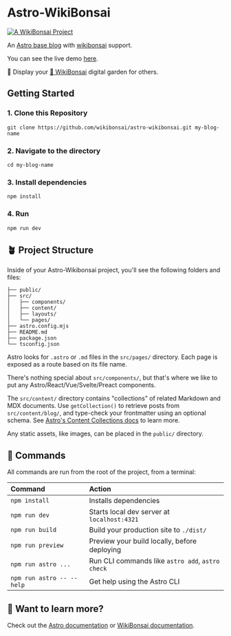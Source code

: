 # Astro-WikiBonsai

[![A WikiBonsai Project](https://img.shields.io/badge/%F0%9F%8E%8B-A%20WikiBonsai%20Project-brightgreen)](https://github.com/wikibonsai/wikibonsai)

An [Astro base blog](https://github.com/withastro/astro/tree/main/examples/blog) with [wikibonsai](https://github.com/wikibonsai/wikibonsai) support.

You can see the live demo [here](https://astro-wikibonsai.netlify.app/).

💐 Display your [🎋 WikiBonsai](https://github.com/wikibonsai/wikibonsai) digital garden for others.

## Getting Started

### 1. Clone this Repository

```
git clone https://github.com/wikibonsai/astro-wikibonsai.git my-blog-name
```

### 2. Navigate to the directory

```
cd my-blog-name
```

### 3. Install dependencies

```
npm install
```

### 4. Run

```
npm run dev
```

## 🪴 Project Structure

Inside of your Astro-Wikibonsai project, you'll see the following folders and files:

```text
├── public/
├── src/
│   ├── components/
│   ├── content/
│   ├── layouts/
│   └── pages/
├── astro.config.mjs
├── README.md
├── package.json
└── tsconfig.json
```

Astro looks for `.astro` or `.md` files in the `src/pages/` directory. Each page is exposed as a route based on its file name.

There's nothing special about `src/components/`, but that's where we like to put any Astro/React/Vue/Svelte/Preact components.

The `src/content/` directory contains "collections" of related Markdown and MDX documents. Use `getCollection()` to retrieve posts from `src/content/blog/`, and type-check your frontmatter using an optional schema. See [Astro's Content Collections docs](https://docs.astro.build/en/guides/content-collections/) to learn more.

Any static assets, like images, can be placed in the `public/` directory.

## 🧚 Commands

All commands are run from the root of the project, from a terminal:

| Command                   | Action                                           |
| :------------------------ | :----------------------------------------------- |
| `npm install`             | Installs dependencies                            |
| `npm run dev`             | Starts local dev server at `localhost:4321`      |
| `npm run build`           | Build your production site to `./dist/`          |
| `npm run preview`         | Preview your build locally, before deploying     |
| `npm run astro ...`       | Run CLI commands like `astro add`, `astro check` |
| `npm run astro -- --help` | Get help using the Astro CLI                     |

## 👀 Want to learn more?

Check out the [Astro documentation](https://docs.astro.build) or [WikiBonsai documentation](https://github.com/wikibonsai/wikibonsai/).

